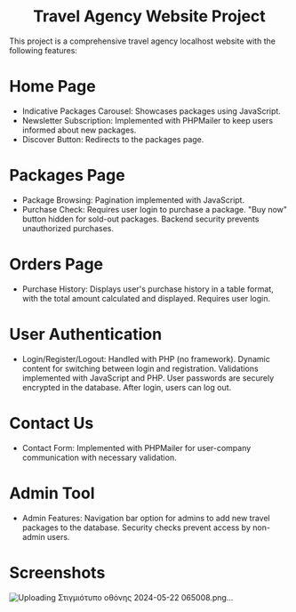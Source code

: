 <h1 align="center">Travel Agency Website Project</h1>
This project is a comprehensive travel agency localhost website with the following features:

# Home Page
- Indicative Packages Carousel: Showcases packages using JavaScript.
- Newsletter Subscription: Implemented with PHPMailer to keep users informed about new packages.
- Discover Button: Redirects to the packages page.
  
# Packages Page
- Package Browsing: Pagination implemented with JavaScript.
- Purchase Check: Requires user login to purchase a package. "Buy now" button hidden for sold-out packages. Backend security prevents unauthorized purchases.
  
# Orders Page
- Purchase History: Displays user's purchase history in a table format, with the total amount calculated and displayed. Requires user login.
  
# User Authentication
- Login/Register/Logout: Handled with PHP (no framework). Dynamic content for switching between login and registration. Validations implemented with JavaScript and PHP. User passwords are securely encrypted in the database. After login, users can log out.
  
# Contact Us
- Contact Form: Implemented with PHPMailer for user-company communication with necessary validation.
  
# Admin Tool
- Admin Features: Navigation bar option for admins to add new travel packages to the database. Security checks prevent access by non-admin users.

# Screenshots

![Uploading Στιγμιότυπο οθόνης 2024-05-22 065008.png…]()
